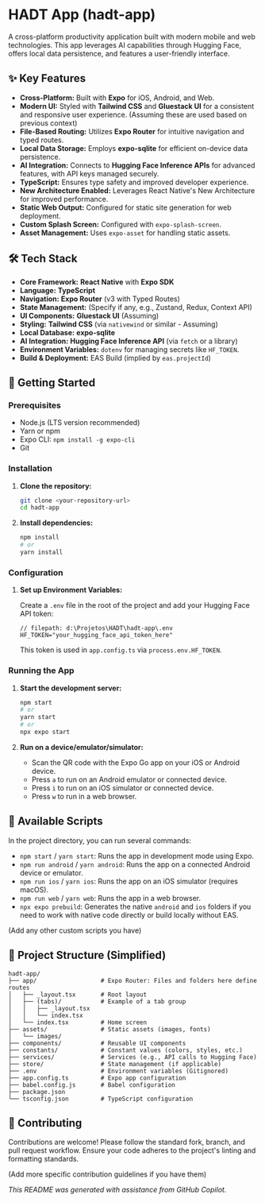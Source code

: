 # HADT App (hadt-app)

A cross-platform productivity application built with modern mobile and web technologies. This app leverages AI capabilities through Hugging Face, offers local data persistence, and features a user-friendly interface.

## ✨ Key Features

- **Cross-Platform:** Built with **Expo** for iOS, Android, and Web.
- **Modern UI:** Styled with **Tailwind CSS** and **Gluestack UI** for a consistent and responsive user experience. (Assuming these are used based on previous context)
- **File-Based Routing:** Utilizes **Expo Router** for intuitive navigation and typed routes.
- **Local Data Storage:** Employs **expo-sqlite** for efficient on-device data persistence.
- **AI Integration:** Connects to **Hugging Face Inference APIs** for advanced features, with API keys managed securely.
- **TypeScript:** Ensures type safety and improved developer experience.
- **New Architecture Enabled:** Leverages React Native's New Architecture for improved performance.
- **Static Web Output:** Configured for static site generation for web deployment.
- **Custom Splash Screen:** Configured with `expo-splash-screen`.
- **Asset Management:** Uses `expo-asset` for handling static assets.

## 🛠️ Tech Stack

- **Core Framework:** **React Native** with **Expo SDK**
- **Language:** **TypeScript**
- **Navigation:** **Expo Router** (v3 with Typed Routes)
- **State Management:** (Specify if any, e.g., Zustand, Redux, Context API)
- **UI Components:** **Gluestack UI** (Assuming)
- **Styling:** **Tailwind CSS** (via `nativewind` or similar - Assuming)
- **Local Database:** **expo-sqlite**
- **AI Integration:** **Hugging Face Inference API** (via `fetch` or a library)
- **Environment Variables:** `dotenv` for managing secrets like `HF_TOKEN`.
- **Build & Deployment:** EAS Build (implied by `eas.projectId`)

## 🚀 Getting Started

### Prerequisites

- Node.js (LTS version recommended)
- Yarn or npm
- Expo CLI: `npm install -g expo-cli`
- Git

### Installation

1. **Clone the repository:**

   ```bash
   git clone <your-repository-url>
   cd hadt-app
   ```

2. **Install dependencies:**

   ```bash
   npm install
   # or
   yarn install
   ```

### Configuration

1. **Set up Environment Variables:**

   Create a `.env` file in the root of the project and add your Hugging Face API token:

   ```env
   // filepath: d:\Projetos\HADT\hadt-app\.env
   HF_TOKEN="your_hugging_face_api_token_here"
   ```

   This token is used in `app.config.ts` via `process.env.HF_TOKEN`.

### Running the App

1. **Start the development server:**

   ```bash
   npm start
   # or
   yarn start
   # or
   npx expo start
   ```

2. **Run on a device/emulator/simulator:**

   - Scan the QR code with the Expo Go app on your iOS or Android device.
   - Press `a` to run on an Android emulator or connected device.
   - Press `i` to run on an iOS simulator or connected device.
   - Press `w` to run in a web browser.

## 📜 Available Scripts

In the project directory, you can run several commands:

- `npm start` / `yarn start`: Runs the app in development mode using Expo.
- `npm run android` / `yarn android`: Runs the app on a connected Android device or emulator.
- `npm run ios` / `yarn ios`: Runs the app on an iOS simulator (requires macOS).
- `npm run web` / `yarn web`: Runs the app in a web browser.
- `npx expo prebuild`: Generates the native `android` and `ios` folders if you need to work with native code directly or build locally without EAS.

(Add any other custom scripts you have)

## 📁 Project Structure (Simplified)

```
hadt-app/
├── app/                  # Expo Router: Files and folders here define routes
│   ├── _layout.tsx       # Root layout
│   ├── (tabs)/           # Example of a tab group
│   │   ├── _layout.tsx
│   │   └── index.tsx
│   └── index.tsx         # Home screen
├── assets/               # Static assets (images, fonts)
│   └── images/
├── components/           # Reusable UI components
├── constants/            # Constant values (colors, styles, etc.)
├── services/             # Services (e.g., API calls to Hugging Face)
├── store/                # State management (if applicable)
├── .env                  # Environment variables (Gitignored)
├── app.config.ts         # Expo app configuration
├── babel.config.js       # Babel configuration
├── package.json
└── tsconfig.json         # TypeScript configuration
```

## 🤝 Contributing

Contributions are welcome! Please follow the standard fork, branch, and pull request workflow. Ensure your code adheres to the project's linting and formatting standards.

(Add more specific contribution guidelines if you have them)

_This README was generated with assistance from GitHub Copilot._
